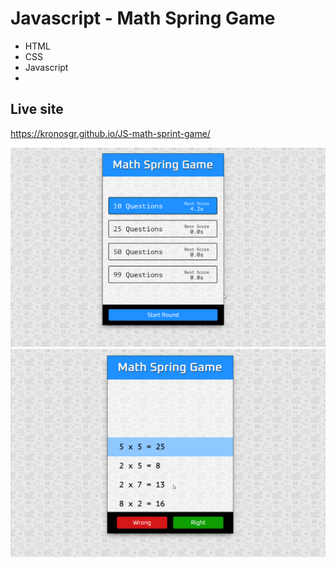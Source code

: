 # Javascript - Math Spring Game

* HTML
* CSS
* Javascript
* 


## Live site
https://kronosgr.github.io/JS-math-sprint-game/

[![Screenshot](screenshot.png)](https://kronosgr.github.io/JS-math-sprint-game/)
[![Screenshot](screenshot1.png)](https://kronosgr.github.io/JS-math-sprint-game/)